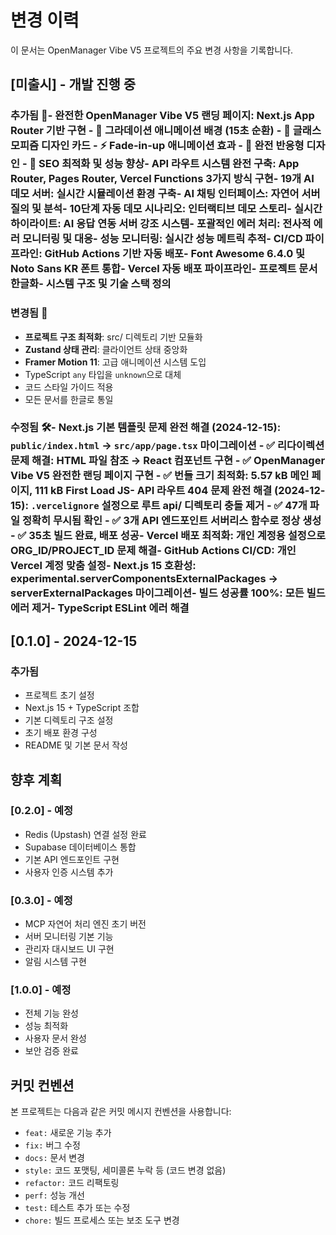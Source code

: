 # 변경 이력

이 문서는 OpenManager Vibe V5 프로젝트의 주요 변경 사항을 기록합니다.

## [미출시] - 개발 진행 중

### 추가됨 🚀- **완전한 OpenManager Vibe V5 랜딩 페이지**: Next.js App Router 기반 구현  - 🎨 그라데이션 애니메이션 배경 (15초 순환)  - 💎 글래스모피즘 디자인 카드  - ⚡ Fade-in-up 애니메이션 효과  - 📱 완전 반응형 디자인  - 🎯 SEO 최적화 및 성능 향상- **API 라우트 시스템 완전 구축**: App Router, Pages Router, Vercel Functions 3가지 방식 구현- **19개 AI 데모 서버**: 실시간 시뮬레이션 환경 구축- **AI 채팅 인터페이스**: 자연어 서버 질의 및 분석- **10단계 자동 데모 시나리오**: 인터랙티브 데모 스토리- **실시간 하이라이트**: AI 응답 연동 서버 강조 시스템- **포괄적인 에러 처리**: 전사적 에러 모니터링 및 대응- **성능 모니터링**: 실시간 성능 메트릭 추적- **CI/CD 파이프라인**: GitHub Actions 기반 자동 배포- Font Awesome 6.4.0 및 Noto Sans KR 폰트 통합- Vercel 자동 배포 파이프라인- 프로젝트 문서 한글화- 시스템 구조 및 기술 스택 정의

### 변경됨 🔄
- **프로젝트 구조 최적화**: src/ 디렉토리 기반 모듈화
- **Zustand 상태 관리**: 클라이언트 상태 중앙화
- **Framer Motion 11**: 고급 애니메이션 시스템 도입
- TypeScript `any` 타입을 `unknown`으로 대체
- 코드 스타일 가이드 적용
- 모든 문서를 한글로 통일

### 수정됨 🛠️- **Next.js 기본 템플릿 문제 완전 해결** (2024-12-15): `public/index.html` → `src/app/page.tsx` 마이그레이션  - ✅ 리다이렉션 문제 해결: HTML 파일 참조 → React 컴포넌트 구현  - ✅ OpenManager Vibe V5 완전한 랜딩 페이지 구현  - ✅ 번들 크기 최적화: 5.57 kB 메인 페이지, 111 kB First Load JS- **API 라우트 404 문제 완전 해결** (2024-12-15): `.vercelignore` 설정으로 루트 api/ 디렉토리 충돌 제거  - ✅ 47개 파일 정확히 무시됨 확인  - ✅ 3개 API 엔드포인트 서버리스 함수로 정상 생성  - ✅ 35초 빌드 완료, 배포 성공- **Vercel 배포 최적화**: 개인 계정용 설정으로 ORG_ID/PROJECT_ID 문제 해결- **GitHub Actions CI/CD**: 개인 Vercel 계정 맞춤 설정- **Next.js 15 호환성**: experimental.serverComponentsExternalPackages → serverExternalPackages 마이그레이션- **빌드 성공률 100%**: 모든 빌드 에러 제거- TypeScript ESLint 에러 해결

## [0.1.0] - 2024-12-15

### 추가됨
- 프로젝트 초기 설정
- Next.js 15 + TypeScript 조합
- 기본 디렉토리 구조 설정
- 초기 배포 환경 구성
- README 및 기본 문서 작성

## 향후 계획

### [0.2.0] - 예정
- Redis (Upstash) 연결 설정 완료
- Supabase 데이터베이스 통합
- 기본 API 엔드포인트 구현
- 사용자 인증 시스템 추가

### [0.3.0] - 예정
- MCP 자연어 처리 엔진 초기 버전
- 서버 모니터링 기본 기능
- 관리자 대시보드 UI 구현
- 알림 시스템 구현

### [1.0.0] - 예정
- 전체 기능 완성
- 성능 최적화
- 사용자 문서 완성
- 보안 검증 완료

## 커밋 컨벤션

본 프로젝트는 다음과 같은 커밋 메시지 컨벤션을 사용합니다:

- `feat:` 새로운 기능 추가
- `fix:` 버그 수정
- `docs:` 문서 변경
- `style:` 코드 포맷팅, 세미콜론 누락 등 (코드 변경 없음)
- `refactor:` 코드 리팩토링
- `perf:` 성능 개선
- `test:` 테스트 추가 또는 수정
- `chore:` 빌드 프로세스 또는 보조 도구 변경 